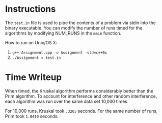 # Instructions

The `test.in` file is used to pipe the contents of a problem via stdin into the binary executable. You can modify the number of runs timed for the algorithms by modifying NUM_RUNS in the `main` function.

How to run on Unix/OS X:

1. `g++ Assignment.cpp -o Assignment -std=c++0x`
1. `./Assignment < test.in`



# Time Writeup
When timed, the Kruskal algorithm performs considerably better than the Prim algorithm. To account for interference and other random interference, each algorithm was run over the same data set 10,000 times.

For 10,000 runs, Kruskal took `.3205` seconds. For the same number of runs, Prim took `1.8410` seconds. 